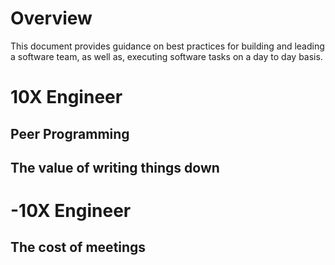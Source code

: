 # Overview
This document provides guidance on best practices for building and leading a software team, as well as, executing software tasks on a day to day basis.

# 10X Engineer
## Peer Programming
## The value of writing things down

# -10X Engineer
## The cost of meetings
